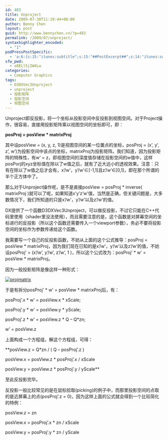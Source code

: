 ```yaml
---
id: 483
title: Unproject
date: 2009-07-30T11:19:44+08:00
author: Benny Chen
layout: post
guid: http://www.bennychen.cn/?p=483
permalink: /2009/07/unproject/
syntaxhighlighter_encoded:
  - "1"
podPressPostSpecific:
  - 'a:6:{s:15:"itunes:subtitle";s:15:"##PostExcerpt##";s:14:"itunes:summary";s:15:"##PostExcerpt##";s:15:"itunes:keywords";s:17:"##WordPressCats##";s:13:"itunes:author";s:10:"##Global##";s:15:"itunes:explicit";s:7:"Default";s:12:"itunes:block";s:7:"Default";}'
sfw_pwd:
  - o8ELl5jIW4Lw
categories:
  - Computer Graphics
tags:
  - D3DXVec3Unproject
  - unproject
  - 投影矩阵
  - 投影空间
  - 视图空间
---
```

Unproject即反投影，将一个坐标从投影空间中反投影到视图空间。对于Project操作，很容易，直接用投影矩阵乘以视图空间的坐标即可，即：

**posProj = posView * matrixProj**

其中设posView = (x, y, z, 1)是视图空间的某一位置点的坐标，posProj = (x&#8217;, y&#8217;, z&#8217;, w&#8217;)为投影空间中该点的坐标，matrixProj为投影矩阵。我们知道，因为投影矩阵的特殊性，有w&#8217; = z，即视图空间的深度值存储在投影空间的w值中，这样posPorj的xyz坐标值在除以了w值之后，就有了近大远小的透视效果。注意：只有在除以了w值之后才会有，x&#8217;/w&#8217;，y&#8217;/w&#8217;∈[-1,1]且z&#8217;/w&#8217;∈[0,1]，即在那个所谓的半个正方体中了。

那么对于Unproject操作呢，是不是直接posView = posProj * inverse( matrixProj )就可以了呢，如果知道x&#8217;y&#8217;z&#8217;w&#8217;值，当然是正确，但关键问题是，大多数情况下，我们所知道的只是x&#8217;/w&#8217;，y&#8217;/w&#8217;以及z&#8217;/w&#8217;的值。

DX提供了一个函数D3DXVec3Unproject，可以做反投影，不过它只能在C++代码里使用（shader里没法使用），而且需要注意的是，这个函数是对屏幕空间的坐标进行的反投影（所以这个函数还需要传入一个viewport参数），务必不要将投影空间的坐标作为参数传递给这个函数。

我需要写一个自己的反投影函数，不妨从上面的这个公式推导：posProj = posView \* matrixProj，因为我们现在已知的是x&#8217;/w&#8217;，y&#8217;/w&#8217;以及z&#8217;/w&#8217;的值，不妨设posProj&#8217; = (x&#8217;/w&#8217;, y&#8217;/w&#8217;, z&#8217;/w&#8217;, 1 )，所以这个公式改为：posProj&#8217; \* w&#8217; = posView * matrixProj。

因为一般投影矩阵是像这样一种形式：

<a href="http://www.bennychen.cn/wp-content/uploads/2009/07/projmatrix.jpg" class="highslide-image" onclick="return hs.expand(this);"><img class="aligncenter size-full wp-image-488" title="projmatrix" src="http://www.bennychen.cn/wp-content/uploads/2009/07/projmatrix.jpg" alt="projmatrix" /></a>

于是有拆分posProj&#8217; \* w&#8217; = posView \* matrixProj后，有：

posProj&#8217;.x \* w&#8217; = posView.x \* xScale;
  
posProj&#8217;.y \* w&#8217; = posView.y \* yScale;
  
posProj&#8217;.z \* w&#8217; = posView.z \* Q &#8211; Q*zn;
  
w&#8217; = posView.z

上面构成一个方程组，解这个方程组，可得：

**posView.z = Q*zn / ( Q &#8211; posProj&#8217;.z )
  
posView.x = posView.z * posProj&#8217;.x / xScale
  
posView.y = posView.z * posProj&#8217;.y / yScale**

至此反投影完毕。

反投影一般比较常见的是在鼠标拾取(picking)的例子中，而那里投影空间的点取的是近屏幕上的点(posProj&#8217;.z = 0)，因为这样上面的公式就会得到一个比较简化的特例：

posView.z = zn
  
posView.x = posProj&#8217;.x * zn / xScale
  
posView.y = posProj&#8217;.y * zn / yScale
